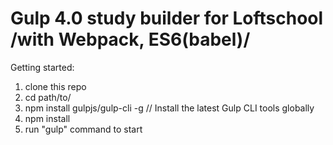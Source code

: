 # Gulp 4.0 study builder for Loftschool /with Webpack, ES6(babel)/

Getting started:

1. clone this repo
2. cd path/to/
3. npm install gulpjs/gulp-cli -g  // Install the latest Gulp CLI tools globally
4. npm install
6. run "gulp" command to start
